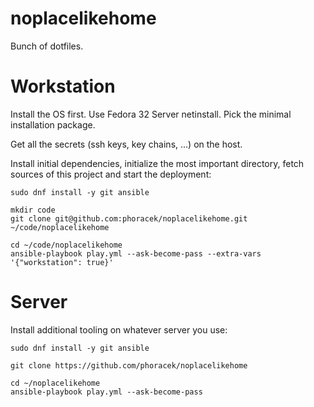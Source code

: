 # noplacelikehome

Bunch of dotfiles.

# Workstation

Install the OS first. Use Fedora 32 Server netinstall. Pick the minimal
installation package.

Get all the secrets (ssh keys, key chains, ...) on the host.

Install initial dependencies, initialize the most important directory, fetch
sources of this project and start the deployment:

```shell
sudo dnf install -y git ansible

mkdir code
git clone git@github.com:phoracek/noplacelikehome.git ~/code/noplacelikehome

cd ~/code/noplacelikehome
ansible-playbook play.yml --ask-become-pass --extra-vars '{"workstation": true}'
```

# Server

Install additional tooling on whatever server you use:

```shell
sudo dnf install -y git ansible

git clone https://github.com/phoracek/noplacelikehome

cd ~/noplacelikehome
ansible-playbook play.yml --ask-become-pass
```
